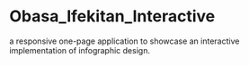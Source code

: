 # Obasa_Ifekitan_Interactive
 a responsive one-page application to showcase an interactive implementation of infographic design.
